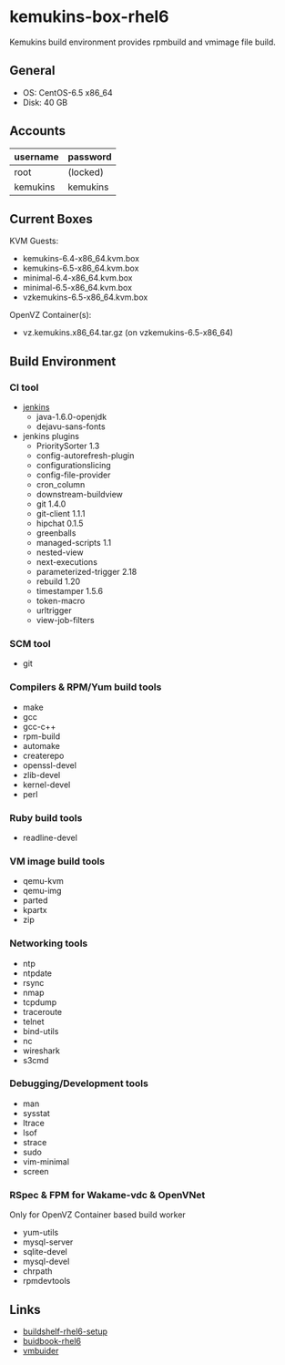 kemukins-box-rhel6
==================

Kemukins build environment provides rpmbuild and vmimage file build.

General
-------

+ OS: CentOS-6.5 x86_64
+ Disk: 40 GB

Accounts
--------

| username | password |
|:---------|:---------|
| root     | (locked) |
| kemukins | kemukins |

Current Boxes
-------------

KVM Guests:

+ kemukins-6.4-x86_64.kvm.box
+ kemukins-6.5-x86_64.kvm.box
+ minimal-6.4-x86_64.kvm.box
+ minimal-6.5-x86_64.kvm.box
+ vzkemukins-6.5-x86_64.kvm.box

OpenVZ Container(s):

+ vz.kemukins.x86_64.tar.gz (on vzkemukins-6.5-x86_64)

Build Environment
-----------------

### CI tool

+ [jenkins](http://jenkins-ci.org/)
   + java-1.6.0-openjdk
   + dejavu-sans-fonts
+ jenkins plugins
   + PrioritySorter 1.3
   + config-autorefresh-plugin
   + configurationslicing
   + config-file-provider
   + cron_column
   + downstream-buildview
   + git        1.4.0
   + git-client 1.1.1
   + hipchat 0.1.5
   + greenballs
   + managed-scripts 1.1
   + nested-view
   + next-executions
   + parameterized-trigger 2.18
   + rebuild 1.20
   + timestamper 1.5.6
   + token-macro
   + urltrigger
   + view-job-filters

### SCM tool

+ git

### Compilers &amp; RPM/Yum build tools

+ make
+ gcc
+ gcc-c++
+ rpm-build
+ automake
+ createrepo
+ openssl-devel
+ zlib-devel
+ kernel-devel
+ perl

### Ruby build tools

+ readline-devel

### VM image build tools

+ qemu-kvm
+ qemu-img
+ parted
+ kpartx
+ zip

### Networking tools

+ ntp
+ ntpdate
+ rsync
+ nmap
+ tcpdump
+ traceroute
+ telnet
+ bind-utils
+ nc
+ wireshark
+ s3cmd

### Debugging/Development tools

+ man
+ sysstat
+ ltrace
+ lsof
+ strace
+ sudo
+ vim-minimal
+ screen

### RSpec &amp; FPM for Wakame-vdc &amp; OpenVNet

Only for OpenVZ Container based build worker

+ yum-utils
+ mysql-server
+ sqlite-devel
+ mysql-devel
+ chrpath
+ rpmdevtools

Links
-----

+ [buildshelf-rhel6-setup](https://github.com/hansode/buildshelf-rhel6-setup)
+ [buidbook-rhel6](https://github.com/hansode/buildbook-rhel6)
+ [vmbuider](https://github.com/hansode/vmbuilder)
